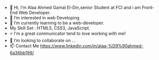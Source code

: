 - 👋 Hi, I’m Alaa Ahmed Gamal El-Din,senior Student at FCI and i am Front-End Web Developer. 
- 👀 I’m interested in web Developing
- 🌱 I’m currently learning to be a web-developer.
- My Skill Set : HTML5, CSS3, JavaScript.
- ⚡ I'm a great communicator tend to love working with me!
- 💞️ I’m looking to collaborate on ...
- 📫 Contact Me  https://www.linkedin.com/in/alaa-%D9%90ahmed-6a36bb199/

<!---
aahmed1009/aahmed1009 is a ✨ special ✨ repository because its `README.md` (this file) appears on your GitHub profile.
You can click the Preview link to take a look at your changes.
--->
